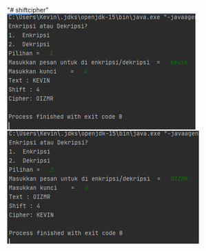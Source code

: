 "# shiftcipher" 
![Test Image 1](https://github.com/kdknive/shiftcipher/blob/master/screenshots/encrypt.PNG)
![Test Image 2](https://github.com/kdknive/shiftcipher/blob/master/screenshots/decrypt.PNG)
